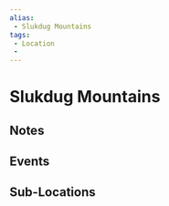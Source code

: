 ```yaml
---
alias: 
 - Slukdug Mountains
tags: 
 - Location
 - 
---
```


# Slukdug Mountains

## Notes


## Events


## Sub-Locations

